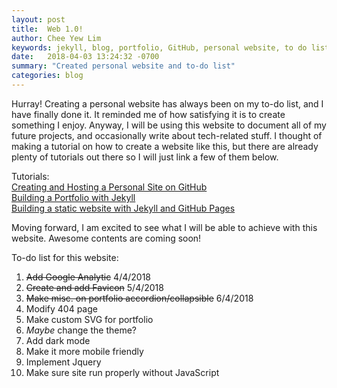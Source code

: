 ```yaml
---
layout: post
title:  Web 1.0!
author: Chee Yew Lim
keywords: jekyll, blog, portfolio, GitHub, personal website, to do list, tutorial
date:   2018-04-03 13:24:32 -0700
summary: "Created personal website and to-do list"
categories: blog
---
```


Hurray! Creating a personal website has always been on my to-do list, and I have finally done it. It reminded me of how satisfying it is to create something I enjoy.
Anyway, I will be using this website to document all of my future projects, and occasionally write about tech-related stuff.
I thought of making a tutorial on how to create a website like this, but there are already plenty of tutorials out there so I will just link a few of them below.
 
Tutorials:  
[Creating and Hosting a Personal Site on GitHub][tutorial-1]  
[Building a Portfolio with Jekyll][tutorial-2]  
[Building a static website with Jekyll and GitHub Pages][tutorial-3]

Moving forward, I am excited to see what I will be able to achieve with this website. Awesome contents are coming soon!  

To-do list for this website:

1. ~~Add Google Analytic~~    4/4/2018
2. ~~Create and add Favicon~~    5/4/2018
3. ~~Make misc. on portfolio accordion/collapsible~~    6/4/2018
4. Modify 404 page
5. Make custom SVG for portfolio
6. *Maybe* change the theme?
7. Add dark mode
8. Make it more mobile friendly
9. Implement Jquery
10. Make sure site run properly without JavaScript


[tutorial-1]:		http://jmcglone.com/guides/github-pages/
[tutorial-2]:		https://kevineger.github.io/2017/09/15/building-a-portfolio-with-jekyll.html
[tutorial-3]:		https://programminghistorian.org/lessons/building-static-sites-with-jekyll-github-pages#setting-up-jekyll-



